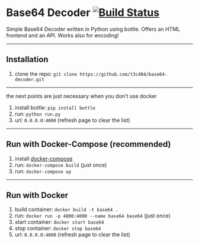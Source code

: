 # Base64 Decoder [![Build Status](https://travis-ci.org/t3c404/base64decoder.svg?branch=master)](https://travis-ci.org/t3c404/base64decoder) 
Simple Base64 Decoder written in Python using bottle. Offers an HTML frontend and an API.
Works also for encoding!


---

## Installation
1. clone the repo: `git clone https://github.com/t3c404/base64-decoder.git`
---
the next points are just necessary when you don't use docker

1. install bottle: `pip install bottle`
2. run: `python run.py` 
3. url: `0.0.0.0:4000` (refresh page to clear the list)

---

## Run with Docker-Compose (recommended)
1. install [docker-compose](https://docs.docker.com/compose/install/)
2. run: `docker-compose build` (just once)
3. run: `docker-compose up`

---

## Run with Docker
1. build container: `docker build -t base64 .`
2. run: `docker run -p 4000:4000 --name base64 base64` (just once)
3. start container: `docker start base64`
4. stop container: `docker stop base64`
5. url: `0.0.0.0:4000` (refresh page to clear the list)
